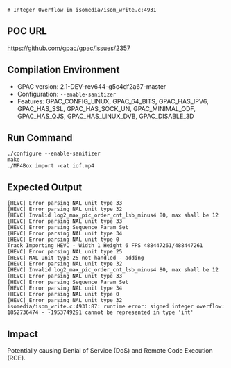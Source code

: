     # Integer Overflow in isomedia/isom_write.c:4931

## POC URL
https://github.com/gpac/gpac/issues/2357

## Compilation Environment
- GPAC version: 2.1-DEV-rev644-g5c4df2a67-master
- Configuration: `--enable-sanitizer`
- Features: GPAC_CONFIG_LINUX, GPAC_64_BITS, GPAC_HAS_IPV6, GPAC_HAS_SSL, GPAC_HAS_SOCK_UN, GPAC_MINIMAL_ODF, GPAC_HAS_QJS, GPAC_HAS_LINUX_DVB, GPAC_DISABLE_3D

## Run Command
```
./configure --enable-sanitizer
make
./MP4Box import -cat iof.mp4
```

## Expected Output
```
[HEVC] Error parsing NAL unit type 33
[HEVC] Error parsing NAL unit type 32
[HEVC] Invalid log2_max_pic_order_cnt_lsb_minus4 80, max shall be 12
[HEVC] Error parsing NAL unit type 33
[HEVC] Error parsing Sequence Param Set
[HEVC] Error parsing NAL unit type 34
[HEVC] Error parsing NAL unit type 0
Track Importing HEVC - Width 1 Height 6 FPS 488447261/488447261
[HEVC] Error parsing NAL unit type 25
[HEVC] NAL Unit type 25 not handled - adding
[HEVC] Error parsing NAL unit type 32
[HEVC] Invalid log2_max_pic_order_cnt_lsb_minus4 80, max shall be 12
[HEVC] Error parsing NAL unit type 33
[HEVC] Error parsing Sequence Param Set
[HEVC] Error parsing NAL unit type 34
[HEVC] Error parsing NAL unit type 0
[HEVC] Error parsing NAL unit type 32
isomedia/isom_write.c:4931:87: runtime error: signed integer overflow: 1852736474 - -1953749291 cannot be represented in type 'int'
```

## Impact
Potentially causing Denial of Service (DoS) and Remote Code Execution (RCE).